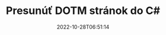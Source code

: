 ---
############################# Static ############################
layout: "auto-gen-merger"
date: 2022-10-28T06:51:14
draft: false
otherformats: dotx epub html mht mhtml odp ods odt one otp ott pdf pps ppsx ppt pptx

############################# Head ############################
head_title: "Presunúť DOTM stránok v C#"
head_description: "Presuňte stránky v rámci dokumentu DOTM v C# na ľubovoľnú pozíciu pomocou rozhrania API na zlúčenie dokumentov."

############################# Header ############################
title: "Presunúť DOTM stránok do C#"
description: "Presuňte DOTM stránky pomocou niekoľkých riadkov kódu .NET."
bg_image: "https://cms.admin.containerize.com/templates/aspose/App_Themes/V3/images/bg/header1.png"
bg_overlay: false
button:
    enable: true
    icon: "fas fa-arrow-down"
    label: "Stiahnite si bezplatnú skúšobnú verziu"
    link: "https://downloads.groupdocs.com/merger/net"

############################# SubMenu ############################
submenu:
    enable: true

    left:
        img_alt: "GroupDocs.Merger for .NET"
        image: "https://cms.admin.containerize.com/templates/groupdocs/images/product-logos/90x90-noborder/groupdocs-merger-net.png"
        product: "GroupDocs.Merger"
        platform: ".NET"

    middle:
        button:

            # button loop
            - link: "https://apireference.groupdocs.com/merger/net"
              text: "Referencia API"

            # button loop
            - link: "https://github.com/groupdocs-merger"
              text: "Príklady kódov"

            # button loop
            - link: "https://products.groupdocs.app/merger/family"
              text: "Živé ukážky"

            # button loop
            - link: "https://purchase.groupdocs.com/pricing/merger/net"
              text: "Stanovenie cien"

    right:
        link_download: "https://downloads.groupdocs.com/merger"
        link_learn: "https://docs.groupdocs.com/merger/net"
        link_buy: "https://purchase.groupdocs.com"

############################# About ############################
about:
    enable: true
    title: "O GroupDocs.Merger for .NET API"
    content: |
        [GroupDocs.Merger for .NET](/sk/merger/net/) ponúka jednoduché riešenie na bezpečné zlúčenie a rozdelenie medzi širokou škálou formátov dokumentov vrátane PDF, Microsoft Office (Word, Excel, PowerPoint , OneNote), OpenDocument, HTML, obrázky a mnoho ďalších v aplikáciách .NET. Pridaním iba niekoľkých riadkov kódu vykonajte niekoľko operácií s dokumentom, ako je presunutie, odstránenie, otočenie, výmena, extrahovanie alebo zmena orientácie strán v dokumentoch. Rozhranie API na zlučovanie dokumentov tiež podporuje zobrazenie náhľadu stránok dokumentu ako obrázka na analýzu štruktúry dokumentu, formátovania a obsahu na stránke.
        
        GroupDocs.Merger API je správnou voľbou pre podnikové riešenia, ktoré vyžadujú funkcie na presúvanie stránok súborov. Tieto rozhrania API sú dobre podporované na všetkých hlavných operačných systémoch a platformách vrátane .NET Framework, .NET Standard, .NET Core, Mono.

############################# Steps ############################
steps:
    enable: true
    title_left: "Presunúť DOTM strán súboru v .NET"
    content_left: |
        [GroupDocs.Merger for .NET](/sk/merger/net/) uľahčuje vývojárom C# presúvať stránky v rámci súboru DOTM implementáciou niekoľkých jednoduchých krokov .
        
        * Inicializujte **MoveOptions** a zadajte aktuálne a nové čísla strán.
        * Vytvorte novú inštanciu **Merger** a zadajte cestu zdrojového dokumentu ako parameter konštruktora.
        * Zavolajte na **MovePage** a odovzdajte objekt **MoveOptions**.
        * Zavolajte na **Save** a zadajte cestu k súboru na uloženie výsledného dokumentu.

    title_right: "Požiadavky na systém"
    content_right: |
        Rozhrania API GroupDocs.Merger for .NET sú podporované na všetkých hlavných platformách a operačných systémoch. Pred spustením nižšie uvedeného kódu sa uistite, že máte vo svojom systéme nainštalované nasledujúce predpoklady.

        * Operačné systémy: Microsoft Windows, Linux, MacOS
        * Vývojové prostredia: Visual Studio, Xamarin, MonoDevelop
        * Rámce: .NET Framework, .NET Standard, .NET Core, Mono
        * Stiahnite si najnovšiu verziu GroupDocs.Merger for .NET z [NuGet](https://www.nuget.org/packages/groupdocs.merger)
         
    code: |
     {{% merger/additional-styles %}}
     {{< merger/code-merger title="Ako presunúť stránky súboru DOTM pomocou vzorového kódu C#">}}

        ```csharp    
        // Presuňte stránky súboru DOTM pomocou rozhrania GroupDocs.Merger API
        int pageNumber = 6;
        int newPageNumber = 1;

        // Inicializujte triedu MoveOptions, aby ste určili aktuálne a nové čísla strán
        MoveOptions moveOptions = new MoveOptions(pageNumber, newPageNumber);

        // Okamžité zlúčenie so vstupným dokumentom DOTM
        using (Merger merger = new Merger("input.dotm"))
          {
            // Zavolajte metódu MovePage a odovzdajte jej objekt MoveOptions
            merger.MovePage(moveOptions);
    
            // Zavolajte metódu Uložiť a zadajte požadovanú cestu k súboru na uloženie výstupného dokumentu
            merger.Save("output.dotm");
          }
        ```
     {{< /merger/code-merger >}}

############################# Demos ############################
demos:
    enable: true
    title: "Živé ukážky – Presuňte DOTM stránok online"
    content: |
       Presuňte stránky súboru DOTM hneď teraz na webovej lokalite [GroupDocs.Merger Live Demos](https://products.groupdocs.app/splitter/move-pages/dotm).
       Živá ukážka má nasledujúce výhody.
        
############################# About Formats ############################
about_formats:
    enable: true

############################# More Formats ############################
more_formats:
    enable: true
    title: "Presunúť strany iných formátov dokumentov"
    content: |
        API na zlúčenie a rozdelenie dokumentov .NET pre formáty súborov a obrázky. Presuňte niektoré z populárnych formátov súborov, ako je uvedené nižšie.

############################# Back to top ###############################
back_to_top:
    enable: true
---